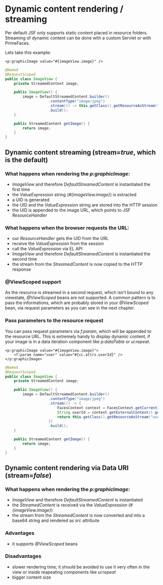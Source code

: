 # Dynamic content rendering / streaming

Per default JSF only supports static content placed in resource folders.
Streaming of dynamic content can be done with a custom Servlet or with PrimeFaces.

Lets take this example:

```xhtml
<p:graphicImage value="#{imageView.image}" />
```

```java
@Named
@RequestScoped
public class ImageView {
    private StreamedContent image;

    public ImageView() {
        image = DefaultStreamedContent.builder()
                    .contentType("image/jpeg")
                    .stream(() -> this.getClass().getResourceAsStream("barcalogo.jpg"))
                    .build();
    }

    public StreamedContent getImage() {
        return image;
    }
}
```

## Dynamic content streaming (stream=_true_, which is the default)

### What happens when rendering the _p:graphicImage_:

- _ImageView_ and therefore _DefaultStreamedContent_ is instantiated the first time
- the _ValueExpression_ string (_#{imageView.image}_) is extracted 
- a UID is generated
- the UID and the _ValueExpression_ string are stored into the HTTP session
- the UID is appended to the image URL, which points to JSF _ResourceHandler_

### What happens when the browser requests the URL:

- our _ResourceHandler_ gets the UID from the URL
- receive the _ValueExpression_ from the session
- call the _ValueExpression_ via EL API
- _ImageView_ and therefore _DefaultStreamedContent_ is instantiated the second time
- the stream from the _StreamedContent_ is now copied to the HTTP response

### @ViewScoped support

As the resource is streamed in a second request, which isn't bound to any viewstate, _@ViewScoped_ beans are not supported.
A common pattern is to pass the informations, which are probably stored in your _@ViewScoped_ bean, via request parameters as you can see in the next chapter.

### Pass parameters to the resource request

You can pass request parameters via _f:param_, which will be appended to the resource URL.
This is extremely handy to display dynamic content, if your image is in a data iteration component like _p:dataTable_ or _ui:repeat_.

```xhtml
<p:graphicImage value="#{imageView.image}">
    <f:param name="user" value="#{cc.attrs.userId}" />
</p:graphicImage>
```

```java
@Named
@RequestScoped
public class ImageView {
    private StreamedContent image;

    public ImageView() {
        image = DefaultStreamedContent.builder()
                    .contentType("image/jpeg")
                    .stream(() -> {
                        FacesContext context = FacesContext.getCurrentInstance();
                        String userId = context.getExternalContext().getRequestParameterMap().get("user");
                        return this.getClass().getResourceAsStream("user" + userId + ".jpg")
                    })
                    .build();
    }

    public StreamedContent getImage() {
        return image;
    }
}
```

## Dynamic content rendering via Data URI (stream=_false_)

### What happens when rendering the _p:graphicImage_:

- _ImageView_ and therefore _DefaultStreamedContent_ is instantiated
- the _StreamedContent_ is received via the _ValueExpression_ (_#{imageView.image}_)
- the stream from the _StreamedContent_ is now converted and into a base64 string and rendered as _src_ attribute

### Advantages

- it supports _@ViewScoped_ beans

### Disadvantages

- slower rendering time; it should be avoided to use it very often in the view or inside reapeating components like _ui:repeat_
- bigger content size
